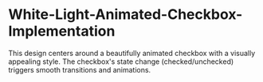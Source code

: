 # White-Light-Animated-Checkbox-Implementation
This design centers around a beautifully animated checkbox with a visually appealing style. The checkbox's state change (checked/unchecked) triggers smooth transitions and animations.
